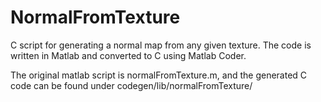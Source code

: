 # NormalFromTexture
C script for generating a normal map from any given texture. 
The code is written in Matlab and converted to C using Matlab Coder.

The original matlab script is normalFromTexture.m, and the generated C code can be found under codegen/lib/normalFromTexture/

